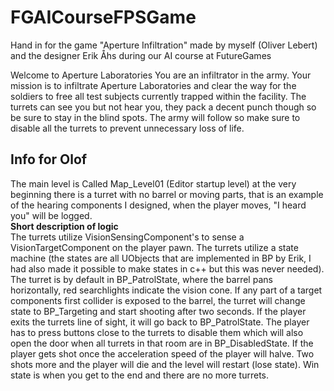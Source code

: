 # FGAICourseFPSGame
Hand in for the game "Aperture Infiltration" made by myself (Oliver Lebert) and the designer Erik Åhs during our AI course at FutureGames

Welcome to Aperture Laboratories
You are an infiltrator in the army. Your mission is to infiltrate Aperture Laboratories and clear the way for the soldiers to free all test subjects currently trapped within the facility.
The turrets can see you but not hear you, they pack a decent punch though so be sure to stay in the blind spots. The army will follow so make sure to disable all the turrets to prevent unnecessary loss of life.

<h2>Info for Olof</h2>
The main level is Called Map_Level01 (Editor startup level) at the very beginning there is a turret with no barrel or moving parts, that is an example of the hearing components I designed, when the player moves, "I heard you" will be logged.<br>
<strong>Short description of logic</strong><br>
The turrets utilize VisionSensingComponent's to sense a VisionTargetComponent on the player pawn. The turrets utilize a state machine (the states are all UObjects that are implemented in BP by Erik, I had also made it possible to make states in c++ but this was never needed). The turret is by default in BP_PatrolState, where the barrel pans horizontally, red searchlights indicate the vision cone. If any part of a target components first collider is exposed to the barrel, the turret will change state to BP_Targeting and start shooting after two seconds. If the player exits the turrets line of sight, it will go back to BP_PatrolState. The player has to press buttons close to the turrets to disable them which will also open the door when all turrets in that room are in BP_DisabledState. If the player gets shot once the acceleration speed of the player will halve. Two shots more and the player will die and the level will restart (lose state). Win state is when you get to the end and there are no more turrets.
